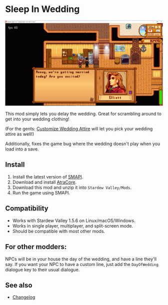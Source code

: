 Sleep In Wedding
=================================
![Header image](docs/wedding.png)

This mod simply lets you delay the wedding. Great for scrambling around to get into your wedding clothing!

(For the gents: [Customize Wedding Attire](https://www.nexusmods.com/stardewvalley/mods/10761) will let you pick your wedding attire as well!)

Additionally, fixes the game bug where the wedding doesn't play when you load into a save.

## Install

1. Install the latest version of [SMAPI](https://smapi.io).
2. Download and install [AtraCore](https://www.nexusmods.com/stardewvalley/mods/12932).
2. Download this mod and unzip it into `Stardew Valley/Mods`.
3. Run the game using SMAPI.

## Compatibility

* Works with Stardew Valley 1.5.6 on Linux/macOS/Windows.
* Works in single player, multiplayer, and split-screen mode.
* Should be compatible with most other mods. 

## For other modders:

NPCs will be in your house the day of the wedding, and have a line they'll say. If you want your NPC to have a custom line, just add the `DayOfWedding` dialogue key to their usual dialogue.

## See also

* [Changelog](docs/Changelog.md)
